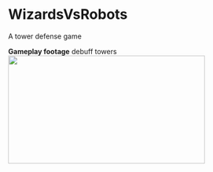 # WizardsVsRobots
A tower defense game

<b>Gameplay footage</b> debuff towers <br/>
<img src="ezgif-gif-maker.gif" width="400" height="220" />
